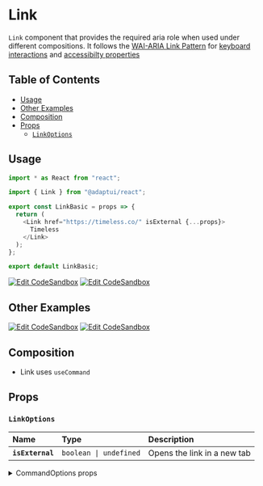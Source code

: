 # Link

`Link` component that provides the required aria role when used under different
compositions. It follows the
[WAI-ARIA Link Pattern](https://www.w3.org/WAI/ARIA/apg/patterns/link/) for
[keyboard interactions](https://www.w3.org/WAI/ARIA/apg/patterns/link/#:~:text=and%20img%20elements.-,Keyboard%20Interaction,-Enter)
and
[accessibilty properties](https://www.w3.org/WAI/ARIA/apg/patterns/link/#:~:text=for%20the%20link.-,WAI%2DARIA%20Roles%2C%20States%2C%20and%20Properties,-The%20element%20containing)

## Table of Contents

- [Usage](#usage)
- [Other Examples](#other-examples)
- [Composition](#composition)
- [Props](#props)
  - [`LinkOptions`](#linkoptions)

## Usage

```js
import * as React from "react";

import { Link } from "@adaptui/react";

export const LinkBasic = props => {
  return (
    <Link href="https://timeless.co/" isExternal {...props}>
      Timeless
    </Link>
  );
};

export default LinkBasic;
```

[![Edit CodeSandbox](https://img.shields.io/badge/Link-Open%20On%20CodeSandbox-%230971f1?style=for-the-badge&logo=codesandbox&labelColor=151515)](https://codesandbox.io/s/4t3mje)
[![Edit CodeSandbox](https://img.shields.io/badge/Link%20TS-Open%20On%20CodeSandbox-%230971f1?style=for-the-badge&logo=codesandbox&labelColor=151515)](https://codesandbox.io/s/zsq50u)

## Other Examples

[![Edit CodeSandbox](https://img.shields.io/badge/Link%20Span-Open%20On%20CodeSandbox-%230971f1?style=for-the-badge&logo=codesandbox&labelColor=151515)](https://codesandbox.io/s/3x1exr)
[![Edit CodeSandbox](https://img.shields.io/badge/Link%20Span%20TS-Open%20On%20CodeSandbox-%230971f1?style=for-the-badge&logo=codesandbox&labelColor=151515)](https://codesandbox.io/s/ufcpss)

## Composition

- Link uses `useCommand`

## Props

### `LinkOptions`

| Name             | Type                              | Description                 |
| :--------------- | :-------------------------------- | :-------------------------- |
| **`isExternal`** | <code>boolean \| undefined</code> | Opens the link in a new tab |

<details><summary>CommandOptions props</summary>
> These props are returned by the other props You can also provide these props.

| Name                         | Type                                                                                                                                                           | Description                                                                                                                                                                                                                                                                                                                                                                                                                                                                                                                                                                                                                    |
| :--------------------------- | :------------------------------------------------------------------------------------------------------------------------------------------------------------- | :----------------------------------------------------------------------------------------------------------------------------------------------------------------------------------------------------------------------------------------------------------------------------------------------------------------------------------------------------------------------------------------------------------------------------------------------------------------------------------------------------------------------------------------------------------------------------------------------------------------------------- |
| **`disabled`**               | <code>boolean \| undefined</code>                                                                                                                              | Determines whether the focusable element is disabled. If the focusableelement doesn't support the native `disabled` attribute, the`aria-disabled` attribute will be used instead.                                                                                                                                                                                                                                                                                                                                                                                                                                              |
| **`autoFocus`**              | <code>boolean \| undefined</code>                                                                                                                              | Automatically focus the element when it is mounted. It works similarly tothe native `autoFocus` prop, but solves an issue where the element isgiven focus before React effects can run.                                                                                                                                                                                                                                                                                                                                                                                                                                        |
| **`focusable`**              | <code>boolean \| undefined</code>                                                                                                                              | Whether the element should be focusable.                                                                                                                                                                                                                                                                                                                                                                                                                                                                                                                                                                                       |
| **`accessibleWhenDisabled`** | <code>boolean \| undefined</code>                                                                                                                              | Determines whether the element should be focusable even when it isdisabled.This is important when discoverability is a concern. For example:> A toolbar in an editor contains a set of special smart paste functionsthat are disabled when the clipboard is empty or when the function is notapplicable to the current content of the clipboard. It could be helpful tokeep the disabled buttons focusable if the ability to discover theirfunctionality is primarily via their presence on the toolbar.Learn more on [Focusability of disabledcontrols](https://www.w3.org/TR/wai-aria-practices-1.2/#kbd_disabled_controls). |
| **`onFocusVisible`**         | <code title="((event: SyntheticEvent&#60;Element, Event&#62;) =&#62; void) \| undefined">((event: SyntheticEvent&#60;Element, Event&#62;) =&#62; voi...</code> | Custom event handler that is called when the element is focused via thekeyboard or when a key is pressed while the element is focused.                                                                                                                                                                                                                                                                                                                                                                                                                                                                                         |
| **`clickOnEnter`**           | <code>boolean \| undefined</code>                                                                                                                              | If true, pressing the enter key will trigger a click on the button.                                                                                                                                                                                                                                                                                                                                                                                                                                                                                                                                                            |
| **`clickOnSpace`**           | <code>boolean \| undefined</code>                                                                                                                              | If true, pressing the space key will trigger a click on the button.                                                                                                                                                                                                                                                                                                                                                                                                                                                                                                                                                            |

</details>
